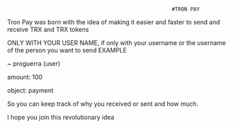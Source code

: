                                                          #TRON PAY



Tron Pay was born with the idea of making it easier and faster to send and receive TRX and TRX tokens

ONLY WITH YOUR USER NAME, if only with your username or the username of the person you want to send
EXAMPLE

~ proguerra (user)

amount: 100

object: payment

So you can keep track of why you received or sent and how much.

I hope you join this revolutionary idea
